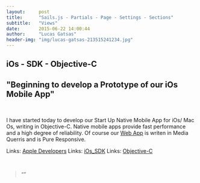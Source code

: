 ```yaml
---
layout:     post
title:      "Sails.js - Partials - Page - Settings - Sections"
subtitle:   "Views"
date:       2015-06-22 14:00:44
author:     "Lucas Gatsas"
header-img: "img/lucas-gatsas-213515241234.jpg"
---
```

<h2 class="section-heading">iOs - SDK - Objective-C</h2>
<h2 class="section-heading">"Beginning to develop a Prototype of our iOs<br> Mobile App"</h2>


<br>

I have started today to develop our Start Up Native Mobile App for iOs/ Mac Os, writing in Objective-C.
Native mobile apps provide fast performance and a high degree of reliability. Of course our <a href="http://lucasgatsas.ch/2015/05/09/startup-streak/">Web App</a> is writen in Media Querris and is Pure Responsive. 





Links: <a href="https://idmsa.apple.com/IDMSWebAuth/login?&appIdKey=891bd3417a7776362562d2197f89480a8547b108fd934911bcbea0110d07f757&path=%2F%2Fmembercenter%2Findex.action" target="_blank">Apple Developers</a>
Links: <a href="https://en.wikipedia.org/wiki/IOS_SDK" target="_blank">iOs_SDK</a>
Links: <a href="https://en.wikipedia.org/wiki/Objective-C" target="_blank">Objective-C</a>



<br>
<blockquote>
“” 
</blockquote>

